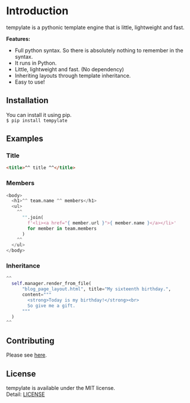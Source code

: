 # Introduction
tempylate is a pythonic template engine that is little, lightweight and fast.

**Features:**
* Full python syntax. So there is absolutely nothing to remember in the syntax.
* It runs in Python.
* Little, lightweight and fast. (No dependency)
* Inheriting layouts through template inheritance.
* Easy to use!

## Installation
You can install it using pip.  
`$ pip install tempylate`

## Examples
### Title
```html
<title>^^ title ^^</title>
```
### Members
```python
<body>
  <h1>^^ team.name ^^ members</h1>
  <ul>
    ^^
      "".join(
        f'<li><a href="{ member.url }">{ member.name }</a></li>'
        for member in team.members
      )
    ^^
  </ul>
</body>
```
### Inheritance
```python
^^
  self.manager.render_from_file(
      "blog_page_layout.html", title="My sixteenth birthday.",
      content="""
        <strong>Today is my birthday!</strong><br>
        So give me a gift.
      """
  )
^^
```

## Contributing
Please see [here](https://github.com/tasuren/tempylate/blob/main/contributing.md).

## License
tempylate is available under the MIT license.  
Detail: [LICENSE](https://github.com/tasuren/tempylate/blob/main/LICENSE)
